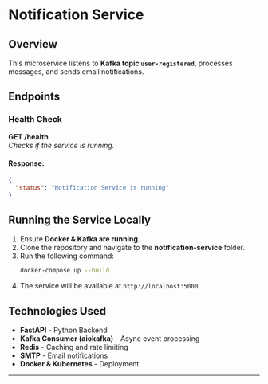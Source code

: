 # Notification Service

## Overview
This microservice listens to **Kafka topic `user-registered`**, processes messages, and sends email notifications.

## Endpoints

### Health Check
**GET /health**  
_Checks if the service is running._
#### Response:
```json
{
  "status": "Notification Service is running"
}
```

## Running the Service Locally
1. Ensure **Docker & Kafka are running**.
2. Clone the repository and navigate to the **notification-service** folder.
3. Run the following command:
   ```sh
   docker-compose up --build
   ```
4. The service will be available at `http://localhost:5000`

## Technologies Used
- **FastAPI** - Python Backend
- **Kafka Consumer (aiokafka)** - Async event processing
- **Redis** - Caching and rate limiting
- **SMTP** - Email notifications
- **Docker & Kubernetes** - Deployment

---
